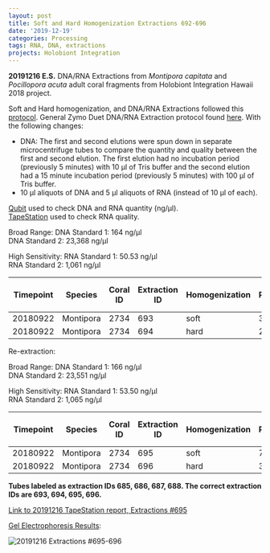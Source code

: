 ```yaml
---
layout: post
title: Soft and Hard Homogenization Extractions 692-696
date: '2019-12-19'
categories: Processing
tags: RNA, DNA, extractions
projects: Holobiont Integration
---
```


**20191216 E.S.**
DNA/RNA Extractions from *Montipora capitata* and *Pocillopora acuta* adult coral fragments from Holobiont Integration Hawaii 2018 project.  

Soft and Hard homogenization, and DNA/RNA Extractions followed this [protocol](https://github.com/emmastrand/EmmaStrand_Notebook/blob/master/_posts/2019-06-05-Soft-and-Hard-Homogenization-Protocol.md). General Zymo Duet DNA/RNA Extraction protocol found [here](https://github.com/emmastrand/EmmaStrand_Notebook/blob/master/_posts/2019-05-31-Zymo-Duet-RNA-DNA-Extraction-Protocol.md). With the following changes:  
- DNA: The first and second elutions were spun down in separate microcentrifuge tubes to compare the quantity and quality between the first and second elution. The first elution had no incubation period (previously 5 minutes) with 10 μl of Tris buffer and the second elution had a 15 minute incubation period (previously 5 minutes) with 100 μl of Tris buffer.  
- 10 μl aliquots of DNA and 5 μl aliquots of RNA (instead of 10 μl of each).  


[Qubit](https://github.com/emmastrand/EmmaStrand_Notebook/blob/master/_posts/2019-05-31-Qubit-Protocol.md) used to check DNA and RNA quantity (ng/μl).  
[TapeStation](https://github.com/emmastrand/EmmaStrand_Notebook/blob/master/_posts/2019-05-31-TapeStation-Protocol.md) used to check RNA quality.

Broad Range:
DNA Standard 1:  164 ng/μl  
DNA Standard 2:  23,368 ng/μl  

High Sensitivity:
RNA Standard 1:  50.53 ng/μl  
RNA Standard 2:  1,061 ng/μl

| Timepoint | Species   | Coral ID | Extraction ID | Homogenization | DNA Reading 1 | DNA Reading 2 | Average DNA ng/μl | RNA Reading 1 | RNA Reading 2 | Average RNA ng/μl | RIN |
|-----------|-----------|----------|---------------|----------------|---------------|---------------|-------------------|---------------|---------------|-------------------|-----|
| 20180922  | Montipora | 2734     | 693           | soft           | 38.8          | 38.6          | 38.7              | 4.8           | 4.6           | 4.7               |     |
| 20180922  | Montipora | 2734     | 694           | hard           | 21            | 21            | 21                | **            | **            | **                | NA  |

Re-extraction:

Broad Range:
DNA Standard 1:  166 ng/μl  
DNA Standard 2:  23,551 ng/μl  

High Sensitivity:
RNA Standard 1:  53.50 ng/μl  
RNA Standard 2:  1,065 ng/μl

| Timepoint | Species   | Coral ID | Extraction ID | Homogenization | DNA Reading 1 | DNA Reading 2 | Average DNA ng/μl | RNA Reading 1 | RNA Reading 2 | Average RNA ng/μl | RIN |
|-----------|-----------|----------|---------------|----------------|---------------|---------------|-------------------|---------------|---------------|-------------------|-----|
| 20180922  | Montipora | 2734     | 695           | soft           | 74.2          | 73            | 73.6              | 54.6          | 54.2          | 54.4              | 8.3 |
| 20180922  | Montipora | 2734     | 696           | hard           | 35.4          | 34            | 34.7              | 22.4          | 22.4          | 22.4              | NA  |

**Tubes labeled as extraction IDs 685, 686, 687, 688. The correct extraction IDs are 693, 694, 695, 696.**

[Link to 20191216 TapeStation report, Extractions #695](X)

[Gel Electrophoresis Results](https://github.com/emmastrand/EmmaStrand_Notebook/blob/master/_posts/2019-07-16-Gel-Electrophoresis-Protocol.md):

![20191216 Extractions #695-696](X)
